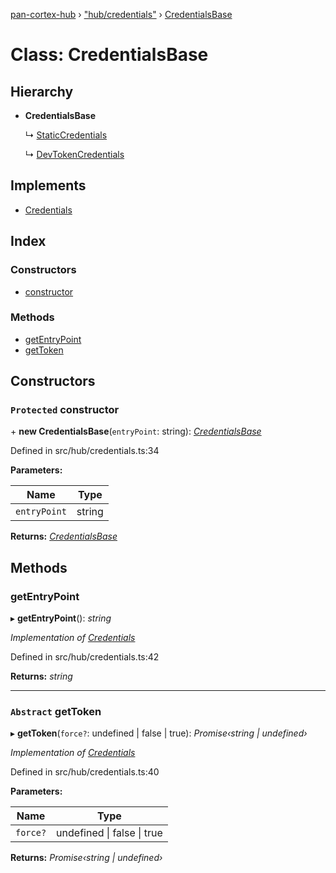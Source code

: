 [pan-cortex-hub](../README.md) › ["hub/credentials"](../modules/_hub_credentials_.md) › [CredentialsBase](_hub_credentials_.credentialsbase.md)

# Class: CredentialsBase

## Hierarchy

* **CredentialsBase**

  ↳ [StaticCredentials](_hub_credentials_static_.staticcredentials.md)

  ↳ [DevTokenCredentials](_hub_credentials_devtoken_.devtokencredentials.md)

## Implements

* [Credentials](../interfaces/_hub_credentials_.credentials.md)

## Index

### Constructors

* [constructor](_hub_credentials_.credentialsbase.md#protected-constructor)

### Methods

* [getEntryPoint](_hub_credentials_.credentialsbase.md#getentrypoint)
* [getToken](_hub_credentials_.credentialsbase.md#abstract-gettoken)

## Constructors

### `Protected` constructor

\+ **new CredentialsBase**(`entryPoint`: string): *[CredentialsBase](_hub_credentials_.credentialsbase.md)*

Defined in src/hub/credentials.ts:34

**Parameters:**

Name | Type |
------ | ------ |
`entryPoint` | string |

**Returns:** *[CredentialsBase](_hub_credentials_.credentialsbase.md)*

## Methods

###  getEntryPoint

▸ **getEntryPoint**(): *string*

*Implementation of [Credentials](../interfaces/_hub_credentials_.credentials.md)*

Defined in src/hub/credentials.ts:42

**Returns:** *string*

___

### `Abstract` getToken

▸ **getToken**(`force?`: undefined | false | true): *Promise‹string | undefined›*

*Implementation of [Credentials](../interfaces/_hub_credentials_.credentials.md)*

Defined in src/hub/credentials.ts:40

**Parameters:**

Name | Type |
------ | ------ |
`force?` | undefined &#124; false &#124; true |

**Returns:** *Promise‹string | undefined›*
